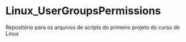 # Linux_UserGroupsPermissions
Repositório para os arquivos de scripts do primeiro projeto do curso de Linux
